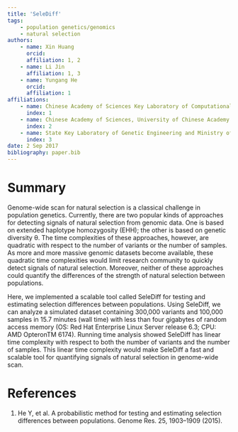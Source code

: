 ```yaml
---
title: 'SeleDiff'
tags:
    - population genetics/genomics
    - natural selection
authors:
    - name: Xin Huang
      orcid:
      affiliation: 1, 2
    - name: Li Jin
      affiliation: 1, 3
    - name: Yungang He
      orcid:
      affiliation: 1
affiliations:
    - name: Chinese Academy of Sciences Key Laboratory of Computational Biology, Chinese Academy of Sciences-Max Planck Society           Partner Institute for Computational Biology, Shanghai Institutes for Biological Sciences, Shanghai, 200031, China
      index: 1
    - name: Chinese Academy of Sciences, University of Chinese Academy of Sciences, Beijing, 100049, China
      index: 2
    - name: State Key Laboratory of Genetic Engineering and Ministry of Education Key Laboratory of Contemporary Anthropology,             Collaborative Innovation Center for Genetics and Development, School of Life Sciences, Fudan University, Shanghai,             200433, China
      index: 3
date: 2 Sep 2017
bibliography: paper.bib
---
```

# Summary

Genome-wide scan for natural selection is a classical challenge in population genetics. Currently, there are two popular kinds of approaches for detecting signals of natural selection from genomic data. One is based on extended haplotype homozygosity (EHH); the other is based on genetic diversity θ. The time complexities of these approaches, however, are quadratic with respect to the number of variants or the number of samples. As more and more massive genomic datasets become available, these quadratic time complexities would limit research community to quickly detect signals of natural selection. Moreover, neither of these approaches could quantify the differences of the strength of natural selection between populations. 

Here, we implemented a scalable tool called SeleDiff for testing and estimating selection differences between populations. Using SeleDiff, we can analyze a simulated dataset containing 300,000 variants and 100,000 samples in 15.7 minutes (wall time) with less than four gigabytes of random access memory (OS: Red Hat Enterprise Linux Server release 6.3; CPU: AMD OpteronTM 6174). Running time analysis showed SeleDiff has linear time complexity with respect to both the number of variants and the number of samples. This linear time complexity would make SeleDiff a fast and scalable tool for quantifying signals of natural selection in genome-wide scan.

# References
1. He Y, et al. A probabilistic method for testing and estimating selection differences between populations. Genome Res. 25, 1903–1909 (2015).